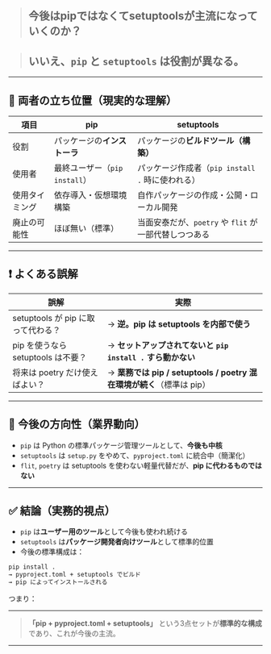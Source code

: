 
> ## 今後はpipではなくてsetuptoolsが主流になっていくのか？

> ## いいえ、`pip` と `setuptools` は**役割が異なる**。

---

## 🔧 両者の立ち位置（現実的な理解）

| 項目      | pip                   | setuptools                          |
| ------- | --------------------- | ----------------------------------- |
| 役割      | パッケージの**インストーラ**      | パッケージの**ビルドツール（構築）**                |
| 使用者     | 最終ユーザー（`pip install`） | パッケージ作成者（`pip install .` 時に使われる）    |
| 使用タイミング | 依存導入・仮想環境構築           | 自作パッケージの作成・公開・ローカル開発                |
| 廃止の可能性  | ほぼ無い（標準）              | 当面安泰だが、`poetry` や `flit` が一部代替しつつある |

---

## ❗ よくある誤解

| 誤解                        | 実際                                                    |
| ------------------------- | ----------------------------------------------------- |
| setuptools が pip に取って代わる？ | → **逆。pip は setuptools を内部で使う**                       |
| pip を使うなら setuptools は不要？ | → **セットアップされてないと `pip install .` すら動かない**             |
| 将来は poetry だけ使えばよい？       | → **業務では pip / setuptools / poetry 混在環境が続く**（標準は pip） |

---

## 🧱 今後の方向性（業界動向）

* `pip` は Python の標準パッケージ管理ツールとして、**今後も中核**
* `setuptools` は `setup.py` をやめて、`pyproject.toml` に統合中（簡潔化）
* `flit`, `poetry` は setuptools を使わない軽量代替だが、**pip に代わるものではない**

---

## ✅ 結論（実務的視点）

* `pip` は**ユーザー用のツール**として今後も使われ続ける
* `setuptools` は**パッケージ開発者向けツール**として標準的位置
* 今後の標準構成は：

```txt
pip install .
→ pyproject.toml + setuptools でビルド
→ pip によってインストールされる
```

つまり：

---
> **「pip + pyproject.toml + setuptools」** という3点セットが**標準的な構成**であり、これが今後の主流。

---

